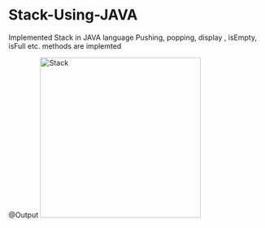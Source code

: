 # Stack-Using-JAVA
Implemented Stack in JAVA language 
Pushing, popping, display , isEmpty, isFull etc. methods are implemted

@Output
<img width="316" alt="Stack" src="https://user-images.githubusercontent.com/90249532/179471889-1187b88e-9ce9-4af0-bfb2-eeaea001a8f0.png">

